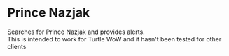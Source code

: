 # Prince Nazjak
Searches for Prince Nazjak and provides alerts.<br>
This is intended to work for Turtle WoW and it hasn't been tested for other clients
